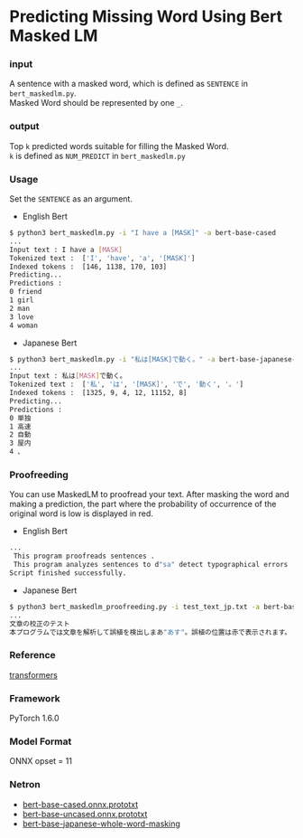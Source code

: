 # Predicting Missing Word Using Bert Masked LM

### input
A sentence with a masked word, which is defined as `SENTENCE` in `bert_maskedlm.py`.  
Masked Word should be represented by one `_`.

### output
Top `k` predicted words suitable for filling the Masked Word.  
`k` is defined as `NUM_PREDICT` in `bert_maskedlm.py`

### Usage
Set the `SENTENCE` as an argument.

- English Bert
```bash
$ python3 bert_maskedlm.py -i "I have a [MASK]" -a bert-base-cased 
...
Input text : I have a [MASK]
Tokenized text :  ['I', 'have', 'a', '[MASK]']
Indexed tokens :  [146, 1138, 170, 103]
Predicting...
Predictions : 
0 friend
1 girl
2 man
3 love
4 woman
```

- Japanese Bert
```bash
$ python3 bert_maskedlm.py -i "私は[MASK]で動く。" -a bert-base-japanese-whole-word-masking
...
Input text : 私は[MASK]で動く。
Tokenized text :  ['私', 'は', '[MASK]', 'で', '動く', '。']
Indexed tokens :  [1325, 9, 4, 12, 11152, 8]
Predicting...
Predictions : 
0 単独
1 高速
2 自動
3 屋内
4 、
```

### Proofreeding

You can use MaskedLM to proofread your text. After masking the word and making a prediction, the part where the probability of occurrence of the original word is low is displayed in red.

- English Bert
```bash python3 bert_maskedlm_proofreeding.py -i test_text_en.txt -a bert-base-cased
...
 This program proofreads sentences .
 This program analyzes sentences to d"sa" detect typographical errors . The location of the typographical error is displayed in red .
Script finished successfully.
```

- Japanese Bert
```bash
$ python3 bert_maskedlm_proofreeding.py -i test_text_jp.txt -a bert-base-japanese-whole-word-masking
...
文章の校正のテスト
本プログラムでは文章を解析して誤植を検出しまあ"あす"。誤植の位置は赤で表示されます。
```


### Reference
[transformers](https://github.com/huggingface/transformers)  

### Framework
PyTorch 1.6.0

### Model Format
ONNX opset = 11

### Netron

- [bert-base-cased.onnx.prototxt](https://netron.app/?url=https://storage.googleapis.com/ailia-models/bert_maskedlm/bert-base-cased.prototxt)
- [bert-base-uncased.onnx.prototxt](https://netron.app/?url=https://storage.googleapis.com/ailia-models/bert_maskedlm/bert-base-uncased.prototxt)
- [bert-base-japanese-whole-word-masking](https://netron.app/?url=https://storage.googleapis.com/ailia-models/bert_maskedlm/bert-base-japanese-whole-word-masking)
